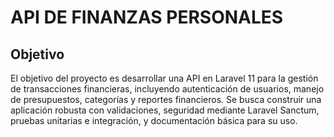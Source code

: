 # API DE FINANZAS PERSONALES

## Objetivo

El objetivo del proyecto es desarrollar una API en Laravel 11 para la gestión de transacciones financieras, incluyendo autenticación de usuarios, manejo de presupuestos, categorías y reportes financieros. Se busca construir una aplicación robusta con validaciones, seguridad mediante Laravel Sanctum, pruebas unitarias e integración, y documentación básica para su uso.